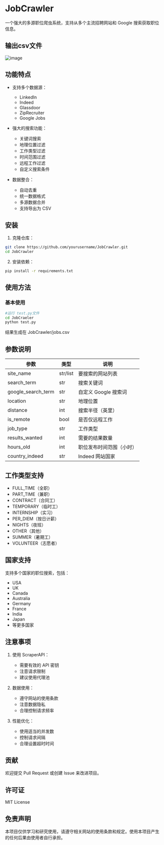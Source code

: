 # JobCrawler

一个强大的多源职位爬虫系统，支持从多个主流招聘网站和 Google 搜索获取职位信息。
## 输出csv文件
![image](https://github.com/user-attachments/assets/ccba4114-21aa-4a8a-bde6-9d795f31bb72)

## 功能特点

- 支持多个数据源：
  - LinkedIn
  - Indeed
  - Glassdoor
  - ZipRecruiter
  - Google Jobs


- 强大的搜索功能：
  - 关键词搜索
  - 地理位置过滤
  - 工作类型过滤
  - 时间范围过滤
  - 远程工作过滤
  - 自定义搜索条件

- 数据整合：
  - 自动去重
  - 统一数据格式
  - 多源数据合并
  - 支持导出为 CSV

## 安装

1. 克隆仓库：
```bash
git clone https://github.com/yourusername/JobCrawler.git
cd JobCrawler
```

2. 安装依赖：
```bash
pip install -r requirements.txt
```

## 使用方法

### 基本使用

```bash
#运行 test.py文件
cd JobCraeler
python test.py
```
结果生成在 JobCrawler/jobs.csv

## 参数说明

| 参数 | 类型 | 说明 |
|------|------|------|
| site_name | str/list | 要搜索的网站列表 |
| search_term | str | 搜索关键词 |
| google_search_term | str | 自定义 Google 搜索词 |
| location | str | 地理位置 |
| distance | int | 搜索半径（英里） |
| is_remote | bool | 是否仅远程工作 |
| job_type | str | 工作类型 |
| results_wanted | int | 需要的结果数量 |
| hours_old | int | 职位发布时间范围（小时） |
| country_indeed | str | Indeed 网站国家 |

## 工作类型支持

- FULL_TIME（全职）
- PART_TIME（兼职）
- CONTRACT（合同工）
- TEMPORARY（临时工）
- INTERNSHIP（实习）
- PER_DIEM（按日计薪）
- NIGHTS（夜班）
- OTHER（其他）
- SUMMER（暑期工）
- VOLUNTEER（志愿者）

## 国家支持

支持多个国家的职位搜索，包括：
- USA
- UK
- Canada
- Australia
- Germany
- France
- India
- Japan
- 等更多国家

## 注意事项

1. 使用 ScraperAPI：
   - 需要有效的 API 密钥
   - 注意请求限制
   - 建议使用代理池

2. 数据使用：
   - 遵守网站的使用条款
   - 注意数据隐私
   - 合理控制请求频率

3. 性能优化：
   - 使用适当的并发数
   - 控制请求间隔
   - 合理设置超时时间

## 贡献

欢迎提交 Pull Request 或创建 Issue 来改进项目。

## 许可证

MIT License

## 免责声明

本项目仅供学习和研究使用，请遵守相关网站的使用条款和规定。使用本项目产生的任何后果由使用者自行承担。
